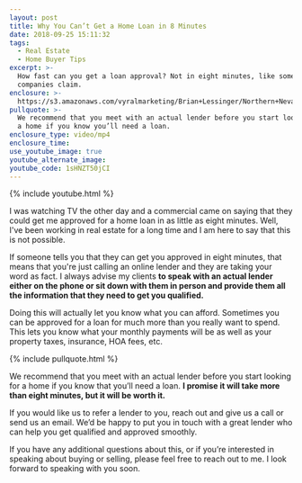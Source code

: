 ```yaml
---
layout: post
title: Why You Can’t Get a Home Loan in 8 Minutes
date: 2018-09-25 15:11:32
tags:
  - Real Estate
  - Home Buyer Tips
excerpt: >-
  How fast can you get a loan approval? Not in eight minutes, like some
  companies claim.
enclosure: >-
  https://s3.amazonaws.com/vyralmarketing/Brian+Lessinger/Northern+Nevada+Real+Estate-+Why+Getting+a+Home+Loan+Takes+Longer+Than+8+Minutes.mp4
pullquote: >-
  We recommend that you meet with an actual lender before you start looking for
  a home if you know you’ll need a loan.
enclosure_type: video/mp4
enclosure_time:
use_youtube_image: true
youtube_alternate_image:
youtube_code: 1sHNZT50jCI
---
```


{% include youtube.html %}

I was watching TV the other day and a commercial came on saying that they could get me approved for a home loan in as little as eight minutes. Well, I've been working in real estate for a long time and I am here to say that this is not possible.

If someone tells you that they can get you approved in eight minutes, that means that you're just calling an online lender and they are taking your word as fact. I always advise my clients **to speak with an actual lender either on the phone or sit down with them in person and provide them all the information that they need to get you qualified.**

Doing this will actually let you know what you can afford. Sometimes you can be approved for a loan for much more than you really want to spend. This lets you know what your monthly payments will be as well as your property taxes, insurance, HOA fees, etc.

{% include pullquote.html %}

We recommend that you meet with an actual lender before you start looking for a home if you know that you’ll need a loan. **I promise it will take more than eight minutes, but it will be worth it.**

If you would like us to refer a lender to you, reach out and give us a call or send us an email. We’d be happy to put you in touch with a great lender who can help you get qualified and approved smoothly.

If you have any additional questions about this, or if you’re interested in speaking about buying or selling, please feel free to reach out to me. I look forward to speaking with you soon.

&nbsp;